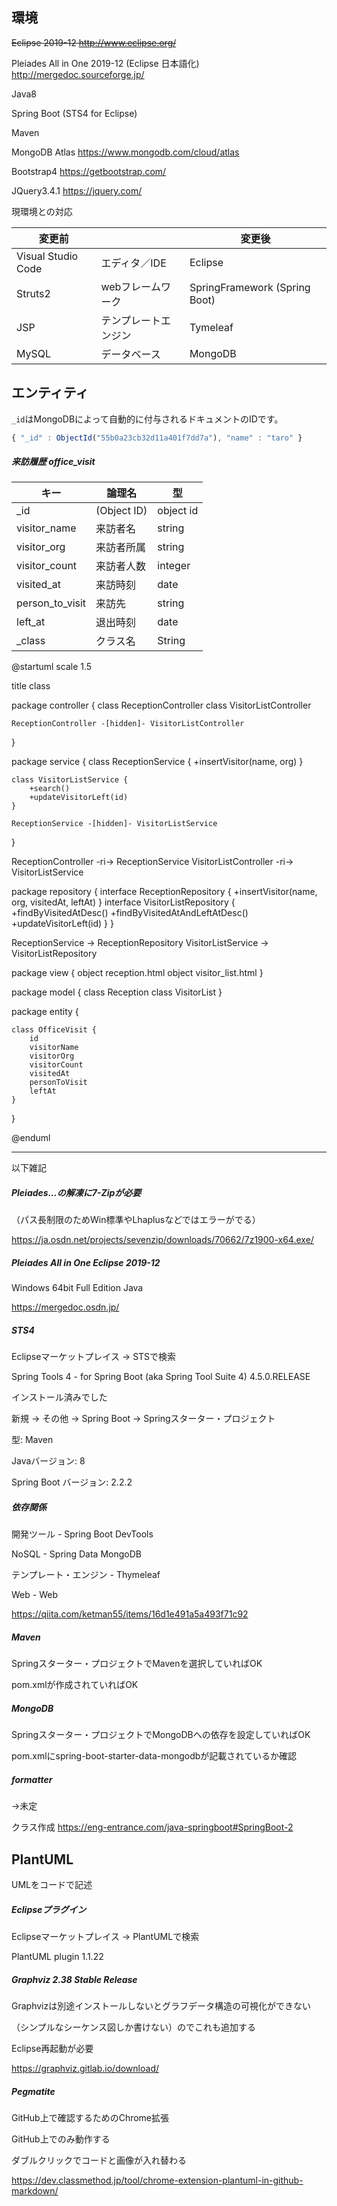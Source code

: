 ## 環境
~~Eclipse 2019-12 http://www.eclipse.org/~~

Pleiades All in One 2019-12 (Eclipse 日本語化) http://mergedoc.sourceforge.jp/

Java8

Spring Boot (STS4 for Eclipse)

Maven

MongoDB Atlas https://www.mongodb.com/cloud/atlas

Bootstrap4 https://getbootstrap.com/

JQuery3.4.1 https://jquery.com/

現環境との対応

変更前 | |  変更後
--- | --- | ---
Visual Studio Code | エディタ／IDE | Eclipse
Struts2 | webフレームワーク | SpringFramework (Spring Boot)
JSP | テンプレートエンジン | Tymeleaf
MySQL | データベース | MongoDB

## エンティティ

`_id`はMongoDBによって自動的に付与されるドキュメントのIDです。

```javascript
{ "_id" : ObjectId("55b0a23cb32d11a401f7dd7a"), "name" : "taro" }
```

##### 来訪履歴 office_visit

キー | 論理名 | 型
--- | --- | ---
_id | (Object ID) | object id
visitor_name | 来訪者名 | string
visitor_org | 来訪者所属 | string
visitor_count | 来訪者人数 | integer
visited_at | 来訪時刻 | date
person_to_visit | 来訪先 | string
left_at | 退出時刻 | date
_class | クラス名  | String

@startuml
scale 1.5

title class

package controller {
	class ReceptionController
	class VisitorListController

	ReceptionController -[hidden]- VisitorListController
}

package service {
	class ReceptionService {
		+insertVisitor(name, org)
	}

	class VisitorListService {
		+search()
		+updateVisitorLeft(id)
	}

	ReceptionService -[hidden]- VisitorListService
}

ReceptionController -ri-> ReceptionService
VisitorListController -ri-> VisitorListService

package repository {
	interface ReceptionRepository {
		+insertVisitor(name, org, visitedAt, leftAt)
	}
	interface VisitorListRepository {
		+findByVisitedAtDesc()
		+findByVisitedAtAndLeftAtDesc()
		+updateVisitorLeft(id)
	}
}

ReceptionService -> ReceptionRepository
VisitorListService -> VisitorListRepository

package view {
	object reception.html
	object visitor_list.html
}

package model {
	class Reception
	class VisitorList
}

package entity {

	class OfficeVisit {
		id
		visitorName
		visitorOrg
		visitorCount
		visitedAt
		personToVisit
		leftAt
	}

}

@enduml




---
以下雑記

##### Pleiades...の解凍に7-Zipが必要
（パス長制限のためWin標準やLhaplusなどではエラーがでる）

https://ja.osdn.net/projects/sevenzip/downloads/70662/7z1900-x64.exe/

##### Pleiades All in One Eclipse 2019-12
Windows 64bit Full Edition Java

https://mergedoc.osdn.jp/


##### STS4

Eclipseマーケットプレイス → STSで検索

Spring Tools 4 - for Spring Boot (aka Spring Tool Suite 4) 4.5.0.RELEASE

インストール済みでした

新規 → その他 → Spring Boot → Springスターター・プロジェクト

型: Maven

Javaバージョン: 8

Spring Boot バージョン: 2.2.2



##### 依存関係

開発ツール - Spring Boot DevTools

NoSQL - Spring Data MongoDB

テンプレート・エンジン - Thymeleaf

Web - Web

https://qiita.com/ketman55/items/16d1e491a5a493f71c92


##### Maven

Springスターター・プロジェクトでMavenを選択していればOK

pom.xmlが作成されていればOK


##### MongoDB

Springスターター・プロジェクトでMongoDBへの依存を設定していればOK

pom.xmlにspring-boot-starter-data-mongodbが記載されているか確認


##### formatter
→未定

クラス作成
https://eng-entrance.com/java-springboot#SpringBoot-2


## PlantUML

UMLをコードで記述

##### Eclipseプラグイン

Eclipseマーケットプレイス → PlantUMLで検索

PlantUML plugin 1.1.22



##### Graphviz 2.38 Stable Release

Graphvizは別途インストールしないとグラフデータ構造の可視化ができない

（シンプルなシーケンス図しか書けない）のでこれも追加する

Eclipse再起動が必要

https://graphviz.gitlab.io/download/



##### Pegmatite

GitHub上で確認するためのChrome拡張

GitHub上でのみ動作する

ダブルクリックでコードと画像が入れ替わる

https://dev.classmethod.jp/tool/chrome-extension-plantuml-in-github-markdown/
